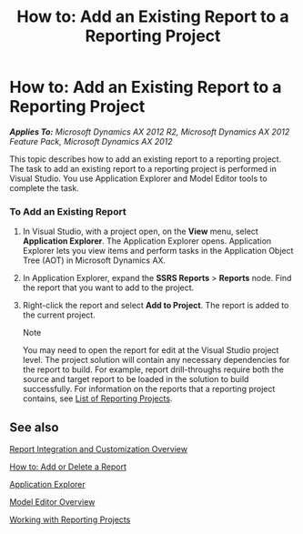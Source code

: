 ﻿---
title: 'How to: Add an Existing Report to a Reporting Project'
TOCTitle: 'How to: Add an Existing Report to a Reporting Project'
ms:assetid: b11e0118-6d16-4046-927f-ee1093e660b5
ms:mtpsurl: https://technet.microsoft.com/en-us/library/Gg724096(v=AX.60)
ms:contentKeyID: 35133454
ms.date: 11/07/2012
mtps_version: v=AX.60
---

# How to: Add an Existing Report to a Reporting Project 


_**Applies To:** Microsoft Dynamics AX 2012 R2, Microsoft Dynamics AX 2012 Feature Pack, Microsoft Dynamics AX 2012_

This topic describes how to add an existing report to a reporting project. The task to add an existing report to a reporting project is performed in Visual Studio. You use Application Explorer and Model Editor tools to complete the task.

### To Add an Existing Report

1.  In Visual Studio, with a project open, on the **View** menu, select **Application Explorer**. The Application Explorer opens. Application Explorer lets you view items and perform tasks in the Application Object Tree (AOT) in Microsoft Dynamics AX.

2.  In Application Explorer, expand the **SSRS Reports** \> **Reports** node. Find the report that you want to add to the project.

3.  Right-click the report and select **Add to Project**. The report is added to the current project.
    

    > [!NOTE]
    > <P>You may need to open the report for edit at the Visual Studio project level. The project solution will contain any necessary dependencies for the report to build. For example, report drill-throughs require both the source and target report to be loaded in the solution to build successfully. For information on the reports that a reporting project contains, see <A href="list-of-reporting-projects.md">List of Reporting Projects</A>.</P>



## See also

[Report Integration and Customization Overview](report-integration-and-customization-overview.md)

[How to: Add or Delete a Report](how-to-add-or-delete-a-report.md)

[Application Explorer](https://technet.microsoft.com/en-us/library/cc637855\(v=ax.60\))

[Model Editor Overview](https://technet.microsoft.com/en-us/library/cc643142\(v=ax.60\))

[Working with Reporting Projects](working-with-reporting-projects.md)

